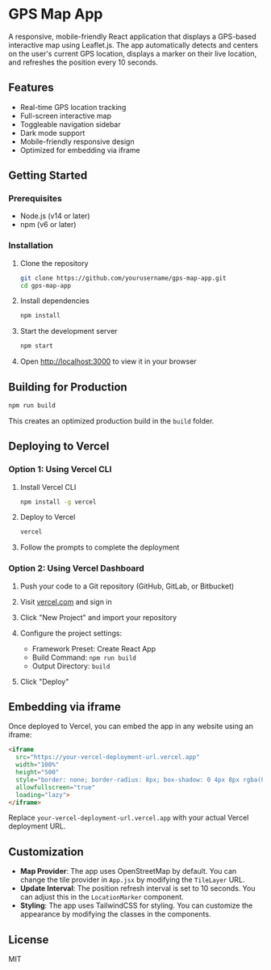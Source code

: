 # GPS Map App

A responsive, mobile-friendly React application that displays a GPS-based interactive map using Leaflet.js. The app automatically detects and centers on the user's current GPS location, displays a marker on their live location, and refreshes the position every 10 seconds.

## Features

- Real-time GPS location tracking
- Full-screen interactive map
- Toggleable navigation sidebar
- Dark mode support
- Mobile-friendly responsive design
- Optimized for embedding via iframe

## Getting Started

### Prerequisites

- Node.js (v14 or later)
- npm (v6 or later)

### Installation

1. Clone the repository
   ```bash
   git clone https://github.com/yourusername/gps-map-app.git
   cd gps-map-app
   ```

2. Install dependencies
   ```bash
   npm install
   ```

3. Start the development server
   ```bash
   npm start
   ```

4. Open [http://localhost:3000](http://localhost:3000) to view it in your browser

## Building for Production

```bash
npm run build
```

This creates an optimized production build in the `build` folder.

## Deploying to Vercel

### Option 1: Using Vercel CLI

1. Install Vercel CLI
   ```bash
   npm install -g vercel
   ```

2. Deploy to Vercel
   ```bash
   vercel
   ```

3. Follow the prompts to complete the deployment

### Option 2: Using Vercel Dashboard

1. Push your code to a Git repository (GitHub, GitLab, or Bitbucket)

2. Visit [vercel.com](https://vercel.com) and sign in

3. Click "New Project" and import your repository

4. Configure the project settings:
   - Framework Preset: Create React App
   - Build Command: `npm run build`
   - Output Directory: `build`

5. Click "Deploy"

## Embedding via iframe

Once deployed to Vercel, you can embed the app in any website using an iframe:

```html
<iframe 
  src="https://your-vercel-deployment-url.vercel.app" 
  width="100%" 
  height="500" 
  style="border: none; border-radius: 8px; box-shadow: 0 4px 8px rgba(0,0,0,0.1);" 
  allowfullscreen="true" 
  loading="lazy">
</iframe>
```

Replace `your-vercel-deployment-url.vercel.app` with your actual Vercel deployment URL.

## Customization

- **Map Provider**: The app uses OpenStreetMap by default. You can change the tile provider in `App.jsx` by modifying the `TileLayer` URL.
- **Update Interval**: The position refresh interval is set to 10 seconds. You can adjust this in the `LocationMarker` component.
- **Styling**: The app uses TailwindCSS for styling. You can customize the appearance by modifying the classes in the components.

## License

MIT
